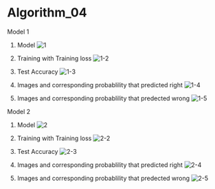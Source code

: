 # Algorithm_04
Model 1
1. Model
![1](https://user-images.githubusercontent.com/66149086/83390065-28e78800-a42c-11ea-9930-f8ab35ab25f6.PNG)

2. Training with Training loss
![1-2](https://user-images.githubusercontent.com/66149086/83390300-8da2e280-a42c-11ea-8e94-88227919e3e5.PNG)

3. Test Accuracy
![1-3](https://user-images.githubusercontent.com/66149086/83390420-c642bc00-a42c-11ea-8bdd-f055f879a127.PNG)

4. Images and corresponding probablility that predicted right
![1-4](https://user-images.githubusercontent.com/66149086/83390432-cd69ca00-a42c-11ea-974f-a3bee7649d8f.PNG)

5. Images and corresponding probablility that predected wrong
![1-5](https://user-images.githubusercontent.com/66149086/83390444-d3f84180-a42c-11ea-84fb-0fe69c67fe27.PNG)

Model 2
1. Model
![2](https://user-images.githubusercontent.com/66149086/83390463-d9ee2280-a42c-11ea-98b8-af8e106effc4.PNG)

2. Training with Training loss
![2-2](https://user-images.githubusercontent.com/66149086/83390473-dfe40380-a42c-11ea-8f47-02d27dba4e09.PNG)

3. Test Accuracy
![2-3](https://user-images.githubusercontent.com/66149086/83390486-e5414e00-a42c-11ea-8782-b146953b6090.PNG)

4. Images and corresponding probablility that predicted right
![2-4](https://user-images.githubusercontent.com/66149086/83390502-ee321f80-a42c-11ea-84d7-f68cbe2737a0.PNG)

5. Images and corresponding probablility that predected wrong
![2-5](https://user-images.githubusercontent.com/66149086/83390515-f4280080-a42c-11ea-941f-8224da488836.PNG)
